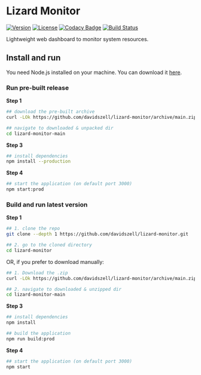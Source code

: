 # Lizard Monitor

[![Version](https://img.shields.io/github/package-json/v/davidszell/lizard-monitor)](https://github.com/davidszell/lizard-monitor/releases/latest)
[![License](https://img.shields.io/github/license/davidszell/lizard-monitor)](https://github.com/davidszell/lizard-monitor/blob/main/LICENSE)
[![Codacy Badge](https://img.shields.io/codacy/grade/bf2d9330fa0d47b69f24eac7160163d0)](https://www.codacy.com/gh/davidszell/lizard-monitor/dashboard?utm_source=github.com&amp;utm_medium=referral&amp;utm_content=davidszell/lizard-monitor&amp;utm_campaign=Badge_Grade)
[![Build Status](https://img.shields.io/travis/com/davidszell/lizard-monitor)](https://travis-ci.com/github/davidszell/lizard-monitor)

Lightweight web dashboard to monitor system resources.

## Install and run

You need Node.js installed on your machine. You can download it [here](https://nodejs.org/en/download/).

### Run pre-built release

__Step 1__

```sh
## download the pre-built archive
curl -LOk https://github.com/davidszell/lizard-monitor/archive/main.zip && unzip main.zip

## navigate to downloaded & unpacked dir
cd lizard-monitor-main

```

__Step 3__

```sh
## install dependencies
npm install --production

```

__Step 4__

```sh
## start the application (on default port 3000)
npm start:prod

```

### Build and run latest version

__Step 1__
```sh
## 1. clone the repo
git clone --depth 1 https://github.com/davidszell/lizard-monitor.git

## 2. go to the cloned directory
cd lizard-monitor

```
OR, if you prefer to download manually:

```sh
## 1. Download the .zip
curl -LOk https://github.com/davidszell/lizard-monitor/archive/main.zip && unzip main.zip

## 2. navigate to downloaded & unzipped dir
cd lizard-monitor-main

```

__Step 3__

```sh
## install dependencies
npm install

## build the application
npm run build:prod

```

__Step 4__

```sh
## start the application (on default port 3000)
npm start

```
